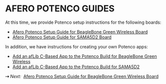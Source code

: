 # AFERO POTENCO GUIDES

At this time, we provide Potenco setup instructions for the following boards:

- [Afero Potenco Setup Guide for BeagleBone Green Wireless Board](../LinuxSDK-PotencoBBGW)
- [Afero Potenco Setup Guide for SAMA5D2 Board](../LinuxSDK-PotencoSAMA5D2)

In addition, we have instructions for creating your own Potenco apps:

- [Add an afLib C-Based App to the Potenco Build for BeagleBone Green Wireless](../LinuxSDK-PotencoBBGWApp)
- [Add an afLib C-Based App to the Potenco Build for SAMA5D2](../LinuxSDK-PotencoSAMA5D2App)

 **&#8674;** *Next:*&nbsp;&nbsp;[Afero Potenco Setup Guide for BeagleBone Green Wireless Board](../LinuxSDK-PotencoBBGW)

